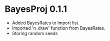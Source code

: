 # BayesProj 0.1.1

* Added BayesRates to Import list.
* Imported 'n_draw' function from BayesRates.
* Storing random seeds


